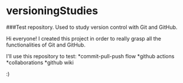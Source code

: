 # versioningStudies
###Test repository. Used to study version control with Git and GitHub.

Hi everyone! I created this project in order to really grasp all the functionalities of Git and GitHub.

I'll use this repository to test:
*commit-pull-push flow
*github actions
*collaborations
*github wiki

:)
